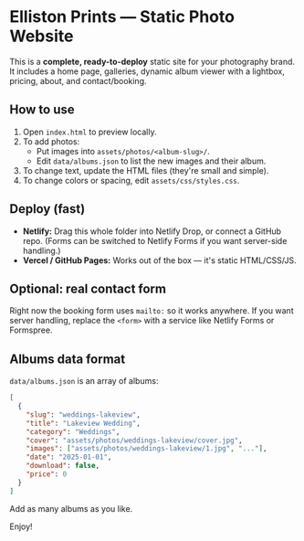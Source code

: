 
# Elliston Prints — Static Photo Website

This is a **complete, ready-to-deploy** static site for your photography brand. It includes a home page, galleries, dynamic album viewer with a lightbox, pricing, about, and contact/booking.

## How to use
1. Open `index.html` to preview locally.
2. To add photos:
   - Put images into `assets/photos/<album-slug>/`.
   - Edit `data/albums.json` to list the new images and their album.
3. To change text, update the HTML files (they're small and simple).
4. To change colors or spacing, edit `assets/css/styles.css`.

## Deploy (fast)
- **Netlify:** Drag this whole folder into Netlify Drop, or connect a GitHub repo. (Forms can be switched to Netlify Forms if you want server-side handling.)
- **Vercel / GitHub Pages:** Works out of the box — it's static HTML/CSS/JS.

## Optional: real contact form
Right now the booking form uses `mailto:` so it works anywhere. If you want server handling, replace the `<form>` with a service like Netlify Forms or Formspree.

## Albums data format
`data/albums.json` is an array of albums:
```json
[
  {
    "slug": "weddings-lakeview",
    "title": "Lakeview Wedding",
    "category": "Weddings",
    "cover": "assets/photos/weddings-lakeview/cover.jpg",
    "images": ["assets/photos/weddings-lakeview/1.jpg", "..."],
    "date": "2025-01-01",
    "download": false,
    "price": 0
  }
]
```
Add as many albums as you like.

Enjoy!
